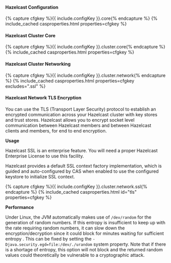 #### Hazelcast Configuration

{% capture cfgkey %}{{ include.configKey }}.core{% endcapture %}
{% include_cached casproperties.html properties=cfgkey %}
   
#### Hazelcast Cluster Core

{% capture cfgkey %}{{ include.configKey }}.cluster.core{% endcapture %}
{% include_cached casproperties.html properties=cfgkey %}

#### Hazelcast Cluster Networking

{% capture cfgkey %}{{ include.configKey }}.cluster.network{% endcapture %}
{% include_cached casproperties.html properties=cfgkey excludes=".ssl" %}

#### Hazelcast Network TLS Encryption

You can use the TLS (Transport Layer Security) protocol to establish an encrypted
communication across your Hazelcast cluster with key stores and trust stores. Hazelcast allows you
to encrypt socket level communication between Hazelcast members and
between Hazelcast clients and members, for end to end encryption. 

<div class="alert alert-info"><strong>Usage</strong><p>
Hazelcast SSL is an enterprise feature. You will need a proper Hazelcast Enterprise License to use this facility.</p></div>

Hazelcast provides a default SSL context factory implementation, which is guided 
and auto-configured by CAS when enabled to use the configured keystore to initialize SSL context.

{% capture cfgkey %}{{ include.configKey }}.cluster.network.ssl{% endcapture %}
{% include_cached casproperties.html id="tls" properties=cfgkey %}

<div class="alert alert-info"><strong>Performance</strong><p>
Under Linux, the JVM automatically makes use of <code>/dev/random</code> for the 
generation of random numbers. If this entropy is insufficient to keep up with the rate 
requiring random numbers, it can slow down the encryption/decryption since it could block for 
minutes waiting for sufficient entropy . This can be fixed 
by setting the <code>-Djava.security.egd=file:/dev/./urandom</code> system property.
Note that if there is a shortage of entropy, this option will not block 
and the returned random values could theoretically be vulnerable to a cryptographic attack.
</p></div>

